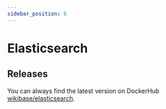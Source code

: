 ```yaml
---
sidebar_position: 6
---
```


# Elasticsearch


## Releases
You can always find the latest version on DockerHub [wikibase/elasticsearch](https://hub.docker.com/u/wikibase/elasticsearch).

